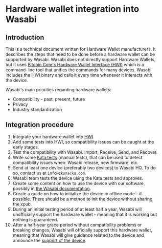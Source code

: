 # Hardware wallet integration into Wasabi 

## Introduction 

This is a technical document written for Hardware Wallet manufacturers. It describes the steps that need to be done before a hardware wallet can be supported by Wasabi. 
Wasabi does not directly support Hardware Wallets, but it uses [Bitcoin Core's Hardware Wallet Interface (HWI)](https://github.com/bitcoin-core/HWI) which is a command-line tool that unifies the commands for many devices. Wasabi includes the HWI binary and calls it every time whenever it interacts with the device. 

Wasabi's main priorities regarding hardware wallets:
- Compatibility - past, present, future
- Privacy
- Industry standardization

## Integration procedure

1. Integrate your hardware wallet into [HWI](https://github.com/bitcoin-core/HWI).
2. Add some tests into HWI, so compatibility issues can be caught at the early stages.
3. Test the compatibility with Wasabi. Import, Receive, Send, and Recover.
4. Write some [Kata tests](https://github.com/WalletWasabi/WalletWasabi/blob/master/WalletWasabi.Tests/AcceptanceTests/HwiKatas.cs) (manual tests), that can be used to detect compatibility issues when: Wasabi release, new firmware, etc.
5. Send at least one device (preferably two devices) to Wasabi HQ. To do so, contact us at `info@zksnacks.com`.
6. Wasabi team tests the device using the Kata tests and approves.
7. Create some content on how to use the device with our software, possibly in [the Wasabi documentation](https://github.com/zkSNACKs/WasabiDoc/blob/master/docs/using-wasabi/ColdWasabi.md).
8. Create a guide on how to initialize the device in offline mode - if possible. There should be a method to init the device without sharing the xpub.
9. During an initial testing period of at least half a year, Wasabi will unofficially support the hardware wallet - meaning that it is working but nothing is guaranteed. 
10. After a half-year grace period without compatibility problems or breaking changes, Wasabi will officially support this hardware wallet, meaning that Wasabi will give guidance related to the device and announce the [support of the device](https://github.com/WalletWasabi/WalletWasabi/blob/master/WalletWasabi.Documentation/WasabiCompatibility.md).
